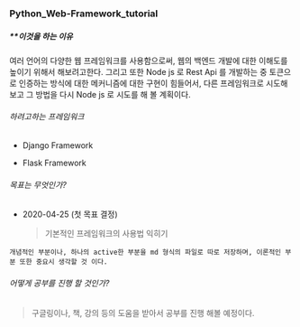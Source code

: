 ### Python_Web-Framework_tutorial



##### **이것을 하는 이유

여러 언어의 다양한 웹 프레임워크를 사용함으로써, 웹의 백엔드 개발에 대한 이해도를 높이기 위해서 해보려고한다. 그리고 또한 Node js 로 Rest Api 를 개발하는 중 토큰으로 인증하는 방식에 대한 메커니즘에 대한 구현이 힘들어서, 다른 프레임워크로 시도해보고 그 방법을 다시 Node js 로 시도를 해 볼 계획이다.



###### 하려고하는 프레임워크

* Django Framework

* Flask Framework

  

###### 목표는 무엇인가?

* 2020-04-25 (첫 목표 결정)

  > 기본적인 프레임워크의 사용법 익히기



```
개념적인 부분이나, 하나의 active한 부분을 md 형식의 파일로 따로 저장하며, 이론적인 부분 또한 중요시 생각할 것 이다.
```



###### 어떻게 공부를 진행 할 것인가?

> 구글링이나, 책, 강의 등의 도움을 받아서 공부를 진행 해볼 예정이다.

